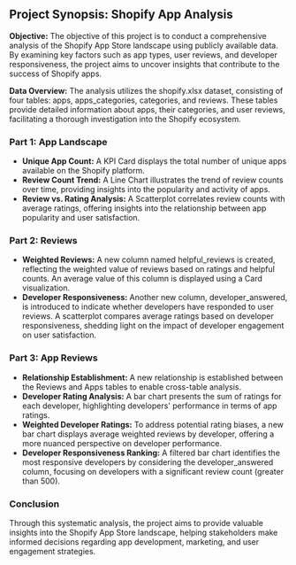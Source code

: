 ## Project Synopsis: Shopify App Analysis

**Objective:**
The objective of this project is to conduct a comprehensive analysis of the Shopify App Store landscape using publicly available data. By examining key factors such as app types, user reviews, and developer responsiveness, the project aims to uncover insights that contribute to the success of Shopify apps.

**Data Overview:**
The analysis utilizes the shopify.xlsx dataset, consisting of four tables: apps, apps_categories, categories, and reviews. These tables provide detailed information about apps, their categories, and user reviews, facilitating a thorough investigation into the Shopify ecosystem.

### Part 1: App Landscape
- **Unique App Count:** A KPI Card displays the total number of unique apps available on the Shopify platform.
- **Review Count Trend:** A Line Chart illustrates the trend of review counts over time, providing insights into the popularity and activity of apps.
- **Review vs. Rating Analysis:** A Scatterplot correlates review counts with average ratings, offering insights into the relationship between app popularity and user satisfaction.

### Part 2: Reviews
- **Weighted Reviews:** A new column named helpful_reviews is created, reflecting the weighted value of reviews based on ratings and helpful counts. An average value of this column is displayed using a Card visualization.
- **Developer Responsiveness:** Another new column, developer_answered, is introduced to indicate whether developers have responded to user reviews. A scatterplot compares average ratings based on developer responsiveness, shedding light on the impact of developer engagement on user satisfaction.

### Part 3: App Reviews
- **Relationship Establishment:** A new relationship is established between the Reviews and Apps tables to enable cross-table analysis.
- **Developer Rating Analysis:** A bar chart presents the sum of ratings for each developer, highlighting developers' performance in terms of app ratings.
- **Weighted Developer Ratings:** To address potential rating biases, a new bar chart displays average weighted reviews by developer, offering a more nuanced perspective on developer performance.
- **Developer Responsiveness Ranking:** A filtered bar chart identifies the most responsive developers by considering the developer_answered column, focusing on developers with a significant review count (greater than 500).

### Conclusion
Through this systematic analysis, the project aims to provide valuable insights into the Shopify App Store landscape, helping stakeholders make informed decisions regarding app development, marketing, and user engagement strategies.
